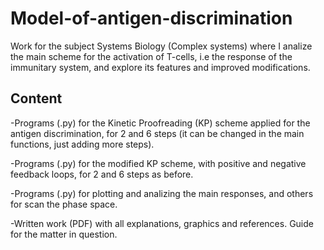 # Model-of-antigen-discrimination
Work for the subject Systems Biology (Complex systems) where I analize the main scheme for the activation of T-cells, i.e the response of the immunitary system, and explore its features and improved modifications.

## Content
-Programs (.py) for the Kinetic Proofreading (KP) scheme applied for the antigen discrimination, for 2 and 6 steps (it can be changed in the main functions, just adding more steps).

-Programs (.py) for the modified KP scheme, with positive and negative feedback loops, for 2 and 6 steps as before.

-Programs (.py) for plotting and analizing the main responses, and others for scan the phase space.

-Written work (PDF) with all explanations, graphics and references. Guide for the matter in question.
